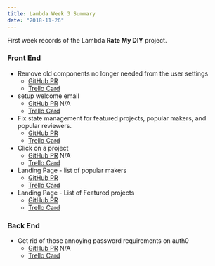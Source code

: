 ```yaml
---
title: Lambda Week 3 Summary
date: "2018-11-26"
---
```


First week records of the Lambda **Rate My DIY** project. 

### Front End
* Remove old components no longer needed from the user settings
  * [GitHub PR](https://github.com/Lambda-School-Labs/Labs8-RateMyDIY/pull/87)
  * [Trello Card](https://trello.com/c/Sshw3PLL)
* setup welcome email
  * [GitHub PR](#) N/A
  * [Trello Card](https://trello.com/c/Fb3jb2hm)
* Fix state management for featured projects, popular makers, and popular reviewers.
  * [GitHub PR](https://github.com/Lambda-School-Labs/Labs8-RateMyDIY/pull/77)
  * [Trello Card](https://trello.com/c/Gpa7sFhs)
* Click on a project
  * [GitHub PR](#) N/A
  * [Trello Card](https://trello.com/c/Gpa7sFhs)
* Landing Page - list of popular makers
  * [GitHub PR](https://github.com/Lambda-School-Labs/Labs8-RateMyDIY/pull/70)
  * [Trello Card](https://trello.com/c/UYnodtZn)
* Landing Page - List of Featured projects
  * [GitHub PR](https://github.com/Lambda-School-Labs/Labs8-RateMyDIY/pull/68)
  * [Trello Card](https://trello.com/c/LuRXvg5k)

### Back End
* Get rid of those annoying password requirements on auth0
  * [GitHub PR](#) N/A
  * [Trello Card](https://trello.com/c/cqdusWYV)